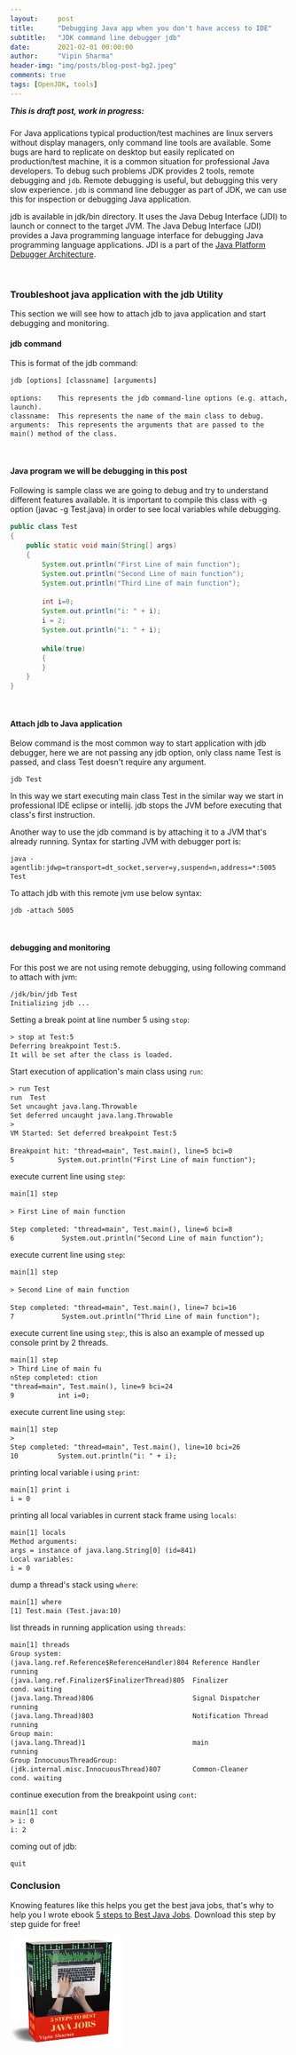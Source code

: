 ```yaml
---
layout:     post
title:      "Debugging Java app when you don't have access to IDE"
subtitle:   "JDK command line debugger jdb"
date:       2021-02-01 00:00:00
author:     "Vipin Sharma"
header-img: "img/posts/blog-post-bg2.jpeg"
comments: true
tags: [OpenJDK, tools]
---
```


***This is draft post, work in progress:***

###

For Java applications typical production/test machines are linux servers without display managers, only command line tools are available.
Some bugs are hard to replicate on desktop but easily replicated on production/test machine, it is a common situation for professional Java developers. To debug such problems JDK provides 2 tools, remote debugging and `jdb`. Remote debugging is useful, but debugging this very slow experience.
`jdb` is command line debugger as part of JDK, we can use this for inspection or debugging Java application.

<!-- Using `jdb` we can connect both local or remote JVM for inspection or debugging.-->

<!--Professional java developers use some IDE for debugging/troubleshooting applications. Intellij Idea, Eclipse and NetBeans are some popular IDEs. Do you know JDK also provides command line debugger `jdb`?

If you don't have access to any professional IDE, and you have access to JDK, you can use jdb.
The jdb command line utility is included in the JDK. -->

jdb is available in jdk/bin directory. It uses the Java Debug Interface (JDI) to launch or connect to the target JVM. The Java Debug Interface (JDI) provides a Java programming language interface for debugging Java programming language applications. JDI is a part of the [Java Platform Debugger Architecture](https://docs.oracle.com/en/java/javase/15/docs/specs/jpda/architecture.html).

<br>

### Troubleshoot java application with the jdb Utility

This section we will see how to attach jdb to java application and start debugging and monitoring.


#### jdb command

This is format of the jdb command:

    jdb [options] [classname] [arguments]

    options:    This represents the jdb command-line options (e.g. attach, launch).
    classname:  This represents the name of the main class to debug.
    arguments:  This represents the arguments that are passed to the main() method of the class.

<br>

#### Java program we will be debugging in this post

Following is sample class we are going to debug and try to understand different features available. It is important to compile this class with -g option (javac -g Test.java) in order to see local variables while debugging.

```java
public class Test
{
	public static void main(String[] args)
	{
		System.out.println("First Line of main function");
        System.out.println("Second Line of main function");
        System.out.println("Third Line of main function");
		
		int i=0;
		System.out.println("i: " + i);
		i = 2;
		System.out.println("i: " + i);

		while(true)
		{
		}
	}
}
```
<br>

#### Attach jdb to Java application

Below command is the most common way to start application with jdb debugger, here we are not passing any jdb option, only class name Test is passed, and class Test doesn't require any argument.

    jdb Test

In this way we start executing main class Test in the similar way we start in professional IDE eclipse or intellij. jdb stops the JVM before executing that class's first instruction.

Another way to use the jdb command is by attaching it to a JVM that's already running. Syntax for starting JVM with debugger port is: 

    java -agentlib:jdwp=transport=dt_socket,server=y,suspend=n,address=*:5005 Test

To attach jdb with this remote jvm use below syntax:

    jdb -attach 5005

<br>

#### debugging and monitoring

For this post we are not using remote debugging, using following command to attach with jvm:

    /jdk/bin/jdb Test
    Initializing jdb ...

Setting a break point at line number 5 using `stop`:

    > stop at Test:5
    Deferring breakpoint Test:5.
    It will be set after the class is loaded.

Start execution of application's main class using `run`:

    > run Test
    run  Test
    Set uncaught java.lang.Throwable
    Set deferred uncaught java.lang.Throwable
    >
    VM Started: Set deferred breakpoint Test:5
    
    Breakpoint hit: "thread=main", Test.main(), line=5 bci=0
    5    		System.out.println("First Line of main function");

execute current line using `step`:

    main[1] step

    > First Line of main function
    
    Step completed: "thread=main", Test.main(), line=6 bci=8
    6            System.out.println("Second Line of main function");

execute current line using `step`:

    main[1] step

    > Second Line of main function
    
    Step completed: "thread=main", Test.main(), line=7 bci=16
    7            System.out.println("Thrid Line of main function");

execute current line using `step`:, this is also an example of messed up console print by 2 threads.

    main[1] step
    > Third Line of main fu
    nStep completed: ction
    "thread=main", Test.main(), line=9 bci=24
    9    		int i=0;

execute current line using `step`:

    main[1] step
    >
    Step completed: "thread=main", Test.main(), line=10 bci=26
    10    		System.out.println("i: " + i);

printing local variable i using `print`:

    main[1] print i
    i = 0

printing all local variables in current stack frame using `locals`:

    main[1] locals
    Method arguments:
    args = instance of java.lang.String[0] (id=841)
    Local variables:
    i = 0

dump a thread's stack using `where`:

    main[1] where
    [1] Test.main (Test.java:10)

list threads in running application using `threads`:

    main[1] threads
    Group system:
    (java.lang.ref.Reference$ReferenceHandler)804 Reference Handler   running
    (java.lang.ref.Finalizer$FinalizerThread)805  Finalizer           cond. waiting
    (java.lang.Thread)806                         Signal Dispatcher   running
    (java.lang.Thread)803                         Notification Thread running
    Group main:
    (java.lang.Thread)1                           main                running
    Group InnocuousThreadGroup:
    (jdk.internal.misc.InnocuousThread)807        Common-Cleaner      cond. waiting

continue execution from the breakpoint using `cont`:

    main[1] cont
    > i: 0
    i: 2

coming out of jdb:

    quit


### Conclusion

Knowing features like this helps you get the best java jobs, that's why to help you I wrote ebook [5 steps to Best Java Jobs](https://jfeatures.com/). Download this step by step guide for free!

[<img src="../img/ebook_upd.png" width="200" height="200">](https://jfeatures.com/)
